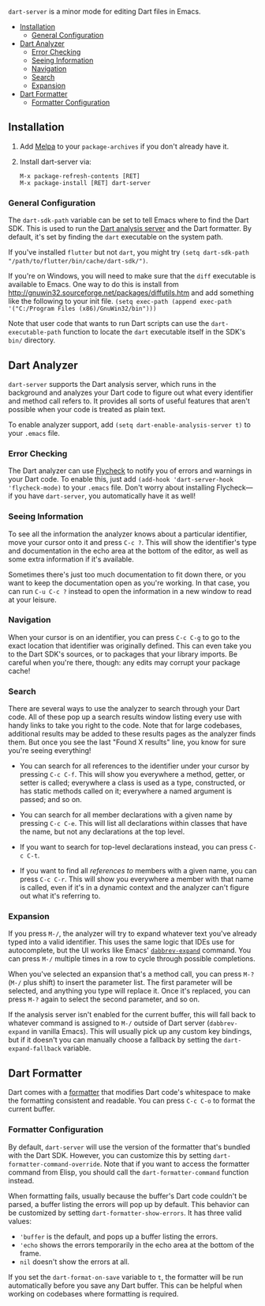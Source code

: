 `dart-server` is a minor mode for editing Dart files in Emacs.

* [Installation](#installation)
  * [General Configuration](#general-configuration)
* [Dart Analyzer](#dart-analyzer)
  * [Error Checking](#error-checking)
  * [Seeing Information](#seeing-information)
  * [Navigation](#navigation)
  * [Search](#search)
  * [Expansion](#expansion)
* [Dart Formatter](#dart-formatter)
  * [Formatter Configuration](#formatter-configuration)

## Installation

1. Add [Melpa](https://melpa.org/#/getting-started) to your
   `package-archives` if you don't already have it.

2.  Install dart-server via:
    ```
    M-x package-refresh-contents [RET]
    M-x package-install [RET] dart-server
    ```

### General Configuration

The `dart-sdk-path` variable can be set to tell Emacs where to find the Dart
SDK. This is used to run the [Dart analysis server](#dart-analyzer) and the Dart
formatter. By default, it's set by finding the `dart` executable on the system
path.

If you've installed `flutter` but not `dart`, you might try `(setq
dart-sdk-path "/path/to/flutter/bin/cache/dart-sdk/")`.

If you're on Windows, you will need to make sure that the `diff`
executable is available to Emacs. One way to do this is install from
http://gnuwin32.sourceforge.net/packages/diffutils.htm and add
something like the following to your init file. `(setq exec-path
(append exec-path '("C:/Program Files (x86)/GnuWin32/bin")))`


Note that user code that wants to run Dart scripts can use the
`dart-executable-path` function to locate the `dart` executable itself in the
SDK's `bin/` directory.

## Dart Analyzer

`dart-server` supports the Dart analysis server, which runs in the background and
analyzes your Dart code to figure out what every identifier and method call
refers to. It provides all sorts of useful features that aren't possible when
your code is treated as plain text.

To enable analyzer support, add `(setq dart-enable-analysis-server t)` to your
`.emacs` file.

### Error Checking

The Dart analyzer can use [Flycheck][] to notify you of errors and warnings in
your Dart code. To enable this, just add `(add-hook 'dart-server-hook
'flycheck-mode)` to your `.emacs` file. Don't worry about installing
Flycheck—if you have `dart-server`, you automatically have it as well!

[Flycheck]: http://www.flycheck.org/en/latest/

### Seeing Information

To see all the information the analyzer knows about a particular identifier,
move your cursor onto it and press `C-c ?`. This will show the identifier's type
and documentation in the echo area at the bottom of the editor, as well as some
extra information if it's available.

Sometimes there's just too much documentation to fit down there, or you want to
keep the documentation open as you're working. In that case, you can run `C-u
C-c ?` instead to open the information in a new window to read at your leisure.

### Navigation

When your cursor is on an identifier, you can press `C-c C-g` to go to the exact
location that identifier was originally defined. This can even take you to the
Dart SDK's sources, or to packages that your library imports. Be careful when
you're there, though: any edits may corrupt your package cache!

### Search

There are several ways to use the analyzer to search through your Dart code. All
of these pop up a search results window listing every use with handy links to
take you right to the code. Note that for large codebases, additional results
may be added to these results pages as the analyzer finds them. But once you see
the last "Found X results" line, you know for sure you're seeing everything!

* You can search for all references to the identifier under your cursor by
  pressing `C-c C-f`. This will show you everywhere a method, getter, or setter
  is called; everywhere a class is used as a type, constructed, or has static
  methods called on it; everywhere a named argument is passed; and so on.

* You can search for all member declarations with a given name by pressing `C-c
  C-e`. This will list all declarations within classes that have the name, but
  not any declarations at the top level.

* If you want to search for top-level declarations instead, you can press `C-c
  C-t`.

* If you want to find all *references to* members with a given name, you can
  press `C-c C-r`. This will show you everywhere a member with that name is
  called, even if it's in a dynamic context and the analyzer can't figure out
  what it's referring to.

### Expansion

If you press `M-/`, the analyzer will try to expand whatever text you've already
typed into a valid identifier. This uses the same logic that IDEs use for
autocomplete, but the UI works like Emacs' [`dabbrev-expand`][dabbrev] command.
You can press `M-/` multiple times in a row to cycle through possible
completions.

When you've selected an expansion that's a method call, you can press `M-?`
(`M-/` plus shift) to insert the parameter list. The first parameter will be
selected, and anything you type will replace it. Once it's replaced, you can
press `M-?` again to select the second parameter, and so on.

[dabbrev]: https://www.gnu.org/software/emacs/manual/html_node/emacs/Dynamic-Abbrevs.html

If the analysis server isn't enabled for the current buffer, this will fall back
to whatever command is assigned to `M-/` outside of Dart server (`dabbrev-expand`
in vanilla Emacs). This will usually pick up any custom key bindings, but if it
doesn't you can manually choose a fallback by setting the `dart-expand-fallback`
variable.

## Dart Formatter

Dart comes with a [formatter][] that modifies Dart code's whitespace to make the
formatting consistent and readable. You can press `C-c C-o` to format the
current buffer.

[formatter]: https://github.com/dart-lang/dart_style#readme

### Formatter Configuration

By default, `dart-server` will use the version of the formatter that's bundled
with the Dart SDK. However, you can customize this by setting
`dart-formatter-command-override`. Note that if you want to access the formatter
command from Elisp, you should call the `dart-formatter-command` function
instead.

When formatting fails, usually because the buffer's Dart code couldn't be
parsed, a buffer listing the errors will pop up by default. This behavior can be
customized by setting `dart-formatter-show-errors`. It has three valid values:

* `'buffer` is the default, and pops up a buffer listing the errors.
* `'echo` shows the errors temporarily in the echo area at the bottom of the frame.
* `nil` doesn't show the errors at all.

If you set the `dart-format-on-save` variable to `t`, the formatter will be run
automatically before you save any Dart buffer. This can be helpful when working
on codebases where formatting is required.
